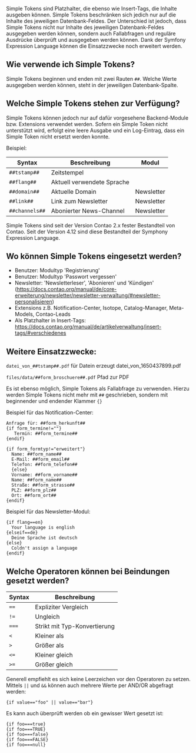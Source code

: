 Simple Tokens sind Platzhalter, die ebenso wie Insert-Tags, die Inhalte ausgeben können. Simple Tokens beschränken sich jedich nur auf die Inhalte des jeweiligen Datenbank-Feldes. Der Unterschied ist jedoch, dass Simple Tokens nicht nur Inhalte des jeweiligen Datenbank-Feldes ausgegeben werden können, sondern auch Fallabfragen und reguläre Ausdrücke überprüft und ausgegeben werden können. Dank der Symfony Expression Language können die Einsatzzwecke noch erweitert werden.

## Wie verwende ich Simple Tokens? ##
Simple Tokens beginnen und enden mit zwei Rauten `##`. Welche Werte ausgegeben werden können, steht in der jeweiligen Datenbank-Spalte.

## Welche Simple Tokens stehen zur Verfügung? ##
Simple Tokens können jedoch nur auf dafür vorgesehene Backend-Module bzw. Extensions verwendet werden. Sofern ein Simple Token nicht unterstützt wird, erfolgt eine leere Ausgabe und ein Log-Eintrag, dass ein Simple Token nicht ersetzt werden konnte.

Beispiel:

| Syntax              | Beschreibung                                              | Modul                       |
| --------------------| --------------------------------------------------------- | --------------------------- |
| `##tstamp##`        | Zeitstempel                                               |                             |
| `##flang##`         | Aktuell verwendete Sprache                                |                             |
| `##domain##`        | Aktuelle Domain                                           | Newsletter                  |
| `##link##`          | Link zum Newsletter                                       | Newsletter                  |
| `##channels##`      | Abonierter News-Channel                                   | Newsletter                  |

Simple Tokens sind seit der Version Contao 2.x fester Bestandteil von Contao. Seit der Version 4.12 sind diese Bestandteil der Symphony Expression Language.

## Wo können Simple Tokens eingesetzt werden? ##
- Benutzer: Modultyp 'Registrierung'
- Benutzer: Modultyp 'Passwort vergessen'
- Newsletter: 'Newsletterleser', 'Abonieren' und 'Kündigen' (https://docs.contao.org/manual/de/core-erweiterung/newsletter/newsletter-verwaltung/#newsletter-personalisieren)
- Extensions z.B. Notification-Center, Isotope, Catalog-Manager, Meta-Models, Contao-Leads
- Als Platzhalter in Insert-Tags: https://docs.contao.org/manual/de/artikelverwaltung/insert-tags/#verschiedenes

## Weitere Einsatzzwecke: ##
`datei_von_##tstamp##.pdf` für Datein erzeugt datei_von_1650437899.pdf

`files/data/##form_broschuere##.pdf` Pfad zur PDF

Es ist ebenso möglich, Simple Tokens als Fallabfrage zu verwenden. Hierzu werden Simple Tokens nicht mehr mit `##` geschrieben, sondern mit beginnender und endender Klammer `{}`

Beispiel für das Notification-Center:

```
Anfrage für: ##form_herkunft##
{if form_termine!=""}
   Termin: ##form_termine##
{endif}

{if form_formtyp!="erweitert"}
  Name: ##form_name##
  E-Mail: ##form_email##
  Telefon: ##form_telefon##
  {else}
  Vorname: ##form_vorname##
  Name: ##form_name##
  Straße: ##form_strasse##
  PLZ: ##form_plz##
  Ort: ##form_ort##
{endif}
```

Beispiel für das Newsletter-Modul:
```
{if flang==en}
  Your language is english
{elseif==de}
  Deine Sprache ist deutsch
{else}
  Coldn't assign a language
{endif}
```

## Welche Operatoren können bei Beindungen gesetzt werden? ##

| Syntax      | Beschreibung                  |
| ----------- | ------------------------------|
| `==`        | Expliziter Vergleich          |
| `!=`        | Ungleich                      |
| `===`       | Strikt mit Typ-Konvertierung  |
| `<`         | Kleiner als                   |
| `>`         | Größer als                    |
| `<=`        | Kleiner gleich                |
| `>=`        | Größer gleich                 |

Generell empfiehlt es sich keine Leerzeichen vor den Operatoren zu setzen. Mittels `||` und `&&` können auch mehrere Werte per AND/OR abgefragt werden:

`{if value=="foo" || value=="bar"}`

Es kann auch überprüft werden ob ein gewisser Wert gesetzt ist:
```
{if foo===true}
{if foo===TRUE}
{if foo===false}
{if foo===FALSE}
{if foo===null}
```
